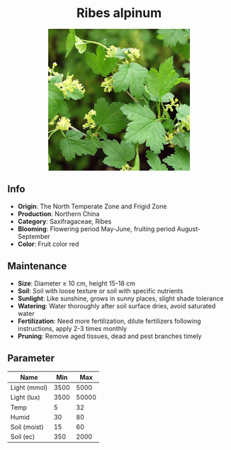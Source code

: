 <h1 align='center'>Ribes alpinum</h1>
<p align="center">
    <img 
        align='center'
        width='320'
        src="../images/ribes alpinum.png" 
        alt='Ribes alpinum' />
</p>

## Info

 - **Origin**: The North Temperate Zone and Frigid Zone
 - **Production**: Northern China
 - **Category**: Saxifragaceae, Ribes
 - **Blooming**: Flowering period May-June, fruiting period August-September
 - **Color**: Fruit color red

## Maintenance

 - **Size**: Diameter ≥ 10 cm, height 15-18 cm
 - **Soil**: Soil with loose texture or soil with specific nutrients
 - **Sunlight**: Like sunshine, grows in sunny places, slight shade tolerance
 - **Watering**: Water thoroughly after soil surface dries, avoid saturated water
 - **Fertilization**: Need more fertilization, dilute fertilizers following instructions, apply 2-3 times monthly
 - **Pruning**: Remove aged tissues, dead and pest branches timely

## Parameter

| Name         | Min  | Max   |
|--------------|------|-------|
| Light (mmol) | 3500 | 5000  |
| Light (lux)  | 3500 | 50000 |
| Temp         | 5    | 32    |
| Humid        | 30   | 80    |
| Soil (moist) | 15   | 60    |
| Soil (ec)    | 350  | 2000  |